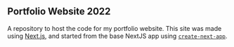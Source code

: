 

## Portfolio Website 2022

A repository to host the code for my portfolio website. This site was made using [Next.js](https://nextjs.org/), and started from the base NextJS app using [`create-next-app`](https://github.com/vercel/next.js/tree/canary/packages/create-next-app).